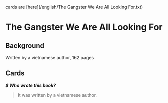 cards are [here](/english/The Gangster We Are All Looking For.txt)
# The Gangster We Are All Looking For

## Background

Written by a vietnamese author, 162 pages

## Cards

***$ Who wrote this book?***
> It was written by a vietnamese author.
